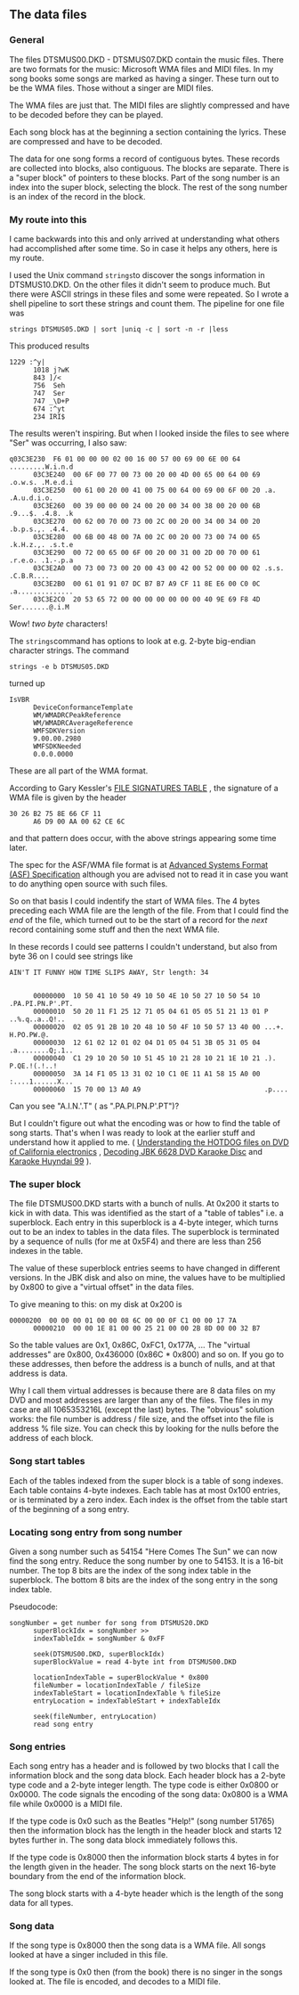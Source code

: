 
##  The data files 

###  General 


The files DTSMUS00.DKD - DTSMUS07.DKD contain the music files.
There are two formats for the music: Microsoft WMA files and
MIDI files. In my song books some songs are marked as having
a singer. These turn out to be the WMA files. Those without
a singer are MIDI files.


The WMA files are just that. The MIDI files are slightly
compressed and have to be decoded before they can be played.


Each song block has at the beginning a section containing the lyrics.
These are compressed and have to be decoded.


The data for one song forms a record of contiguous bytes.
These records are collected into blocks, also contiguous.
The blocks are separate. There is a "super block" of pointers
to these blocks. Part of the song number is an index into the
super block, selecting the block. The rest of the song number
is an index of the record in the block.

###  My route into this 


I came backwards into this and only arrived at understanding
what others had accomplished after some time. So in case it
helps any others, here is my route.


I used the Unix command `strings`to discover the
songs information in DTSMUS10.DKD. On the other files it
didn't seem to produce much. But there were ASCII strings
in these files and
some were repeated. So I wrote a shell pipeline to sort these
strings and count them. The pipeline for one file was

```
strings DTSMUS05.DKD | sort |uniq -c | sort -n -r |less
```


This produced results

```
1229 :^y|
	  1018 j?wK
	  843 ]/<
	  756  Seh
	  747  Ser
	  747 _\D+P
	  674 :^yt
	  234 IRI$
```


The results weren't inspiring. But when I looked inside the files
to see where "Ser" was occurring, I also saw:

```
q03C3E230  F6 01 00 00 00 02 00 16 00 57 00 69 00 6E 00 64 .........W.i.n.d
	  03C3E240  00 6F 00 77 00 73 00 20 00 4D 00 65 00 64 00 69 .o.w.s. .M.e.d.i
	  03C3E250  00 61 00 20 00 41 00 75 00 64 00 69 00 6F 00 20 .a. .A.u.d.i.o.
	  03C3E260  00 39 00 00 00 24 00 20 00 34 00 38 00 20 00 6B .9...$. .4.8. .k
	  03C3E270  00 62 00 70 00 73 00 2C 00 20 00 34 00 34 00 20 .b.p.s.,. .4.4.
	  03C3E280  00 6B 00 48 00 7A 00 2C 00 20 00 73 00 74 00 65 .k.H.z.,. .s.t.e
	  03C3E290  00 72 00 65 00 6F 00 20 00 31 00 2D 00 70 00 61 .r.e.o. .1.-.p.a
	  03C3E2A0  00 73 00 73 00 20 00 43 00 42 00 52 00 00 00 02 .s.s. .C.B.R....
	  03C3E2B0  00 61 01 91 07 DC B7 B7 A9 CF 11 8E E6 00 C0 0C .a..............
	  03C3E2C0  20 53 65 72 00 00 00 00 00 00 00 40 9E 69 F8 4D  Ser.......@.i.M
```


Wow! _two byte_ characters!


The `strings`command has options to look at e.g. 2-byte
big-endian character strings. The command

```
strings -e b DTSMUS05.DKD
```


turned up

```
IsVBR
	  DeviceConformanceTemplate
	  WM/WMADRCPeakReference
	  WM/WMADRCAverageReference
	  WMFSDKVersion
	  9.00.00.2980
	  WMFSDKNeeded
	  0.0.0.0000
```


These are all part of the WMA format.


According to Gary Kessler's [FILE SIGNATURES TABLE](http://www.garykessler.net/library/file_sigs.html) ,
the signature of a WMA file is given by the header

```
30 26 B2 75 8E 66 CF 11
	  A6 D9 00 AA 00 62 CE 6C
```


and that pattern does occur, with the above strings appearing some time later.


The spec for the ASF/WMA file format is at [Advanced Systems Format (ASF) Specification](http://www.microsoft.com/download/en/details.aspx?displaylang=en&id=14995) although you are advised not to read it in case you want to do anything
open source with such files.


So on that basis I could indentify the start of WMA files.
The 4 bytes preceding each WMA file are the length of the
file. From that I could find the _end_ of the file,
which turned out to be the start of a record for the _next_ record containing some stuff and
then the next WMA file.


In these records I could see patterns I couldn't understand,
but also from byte 36 on I could see strings like

```
AIN'T IT FUNNY HOW TIME SLIPS AWAY, Str length: 34


	  00000000  10 50 41 10 50 49 10 50 4E 10 50 27 10 50 54 10 .PA.PI.PN.P'.PT.
	  00000010  50 20 11 F1 25 12 71 05 04 61 05 05 51 21 13 01 P ..%.q..a..Q!..
	  00000020  02 05 91 2B 10 20 48 10 50 4F 10 50 57 13 40 00 ...+. H.PO.PW.@.
	  00000030  12 61 02 12 01 02 04 D1 05 04 51 3B 05 31 05 04 .a........Q;.1..
	  00000040  C1 29 10 20 50 10 51 45 10 21 28 10 21 1E 10 21 .). P.QE.!(.!..!
	  00000050  3A 14 F1 05 13 31 02 10 C1 0E 11 A1 58 15 A0 00 :....1......X...
	  00000060  15 70 00 13 A0 A9                               .p....
```


Can you see "A.I.N.'.T" ( as ".PA.PI.PN.P'.PT")?


But I couldn't figure out what the encoding was or how to
find the table of song starts. That's when I was ready to look at
the earlier stuff and understand how it applied to me.
( [Understanding the HOTDOG files on DVD of California electronics](http://old.nabble.com/Understanding-the-HOTDOG-files-on-DVD-of-California-electronics-td11359745.html) , [Decoding JBK 6628 DVD Karaoke Disc](http://old.nabble.com/Decoding-JBK-6628-DVD-Karaoke-Disc-td12261269.html) and [Karaoke Huyndai 99](http://board.midibuddy.net/showpost.php?p=533722&postcount=31) ).

###  The super block 


The file DTSMUS00.DKD starts with a bunch of nulls. At 0x200 it starts
to kick in with data. This was identified as the start of a "table
of tables" i.e. a superblock. Each entry in this superblock
is a 4-byte integer, which turns out to be an index to tables
in the data files. The superblock is terminated by a
sequence of nulls (for me at 0x5F4) and there are  less than 256 indexes
in the table.


The value of these superblock entries seems to have changed in
different versions. In the JBK disk and also on mine, the
values have to be multiplied by 0x800 to give a "virtual offset"
in the data files.


To give meaning to this: on my disk at 0x200 is

```
00000200  00 00 00 01 00 00 08 6C 00 00 0F C1 00 00 17 7A 
	  00000210  00 00 1E 81 00 00 25 21 00 00 2B 8D 00 00 32 B7
```


So the table values are 0x1, 0x86C, 0xFC1, 0x177A, ...
The "virtual addresses" are  0x800,
0x436000 (0x86C * 0x800) and so on.
If you go to these addresses, then before the address is a bunch of nulls,
and at that address is data.


Why I call them virtual addresses is because there are 8 data files
on my DVD and most addresses are larger than any of the files.
The files in my case are all 1065353216L (except the last) bytes.
The "obvious" solution works:
the file number is address / file size, and the offset into
the file is address % file size. You can check this by
looking for the nulls before the address of each block.

###  Song start tables 


Each of the tables indexed from the super block is a table
of song indexes. Each  table contains 4-byte indexes.
Each table has at most 0x100 entries, or is terminated by a
zero index.  Each index is the offset from the table start
of the beginning of a song entry.

###  Locating song entry from song number 


Given a song number such as 54154 "Here Comes The Sun" we can now find
the song entry. Reduce the song number by one to 54153. It is a 16-bit
number. The top 8 bits are the index of the song index table
in the superblock.
The bottom 8 bits are the index of the song entry in the song index table.


Pseudocode:

```
songNumber = get number for song from DTSMUS20.DKD
	  superBlockIdx = songNumber >>
	  indexTableIdx = songNumber & 0xFF

	  seek(DTSMUS00.DKD, superBlockIdx) 
	  superBlockValue = read 4-byte int from DTSMUS00.DKD

	  locationIndexTable = superBlockValue * 0x800
	  fileNumber = locationIndexTable / fileSize
	  indexTableStart = locationIndexTable % fileSize
	  entryLocation = indexTableStart + indexTableIdx 

	  seek(fileNumber, entryLocation)
	  read song entry
```

###  Song entries 


Each song entry has a header and is followed by two blocks that I
call the information block and the song data block.
Each header block has a 2-byte type code and a 2-byte integer length.
The type code is either 0x0800 or 0x0000. The code signals the encoding
of the song data: 0x0800 is a WMA file while 0x0000 is a MIDI
file.


If the type code is 0x0 such as the Beatles "Help!" (song number 51765)
then the information block has the length in the header block and starts
12 bytes further in.
The song data block immediately follows this.


If the type code is 0x8000 then the information block starts 4 bytes in
for the length given in the header. The song block starts on the next
16-byte boundary from the end of the information block.


The song block starts with a 4-byte header which is the length of the
song data for all types.

###  Song data 


If the song type is 0x8000 then the song data is a WMA file.
All songs looked at have a singer included in this file.


If the song type is 0x0 then (from the book) there is no singer
in the songs looked at.
The file is encoded, and decodes to a MIDI file.
